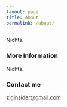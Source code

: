 ```yaml
---
layout: page
title: About
permalink: /about/
---
```


Nichts.

### More Information

Nichts.

### Contact me

[ziginsider@gmail.com](mailto:email@domain.com)
